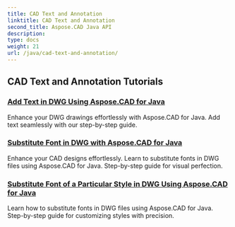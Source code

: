 ```yaml
---
title: CAD Text and Annotation
linktitle: CAD Text and Annotation
second_title: Aspose.CAD Java API
description: 
type: docs
weight: 21
url: /java/cad-text-and-annotation/
---
```


## CAD Text and Annotation Tutorials
### [Add Text in DWG Using Aspose.CAD for Java](./add-text-in-dwg/)
Enhance your DWG drawings effortlessly with Aspose.CAD for Java. Add text seamlessly with our step-by-step guide.
### [Substitute Font in DWG with Aspose.CAD for Java](./substitute-font-in-dwg/)
Enhance your CAD designs effortlessly. Learn to substitute fonts in DWG files using Aspose.CAD for Java. Step-by-step guide for visual perfection.
### [Substitute Font of a Particular Style in DWG Using Aspose.CAD for Java](./substitute-font-of-particular-style-in-dwg/)
Learn how to substitute fonts in DWG files using Aspose.CAD for Java. Step-by-step guide for customizing styles with precision.